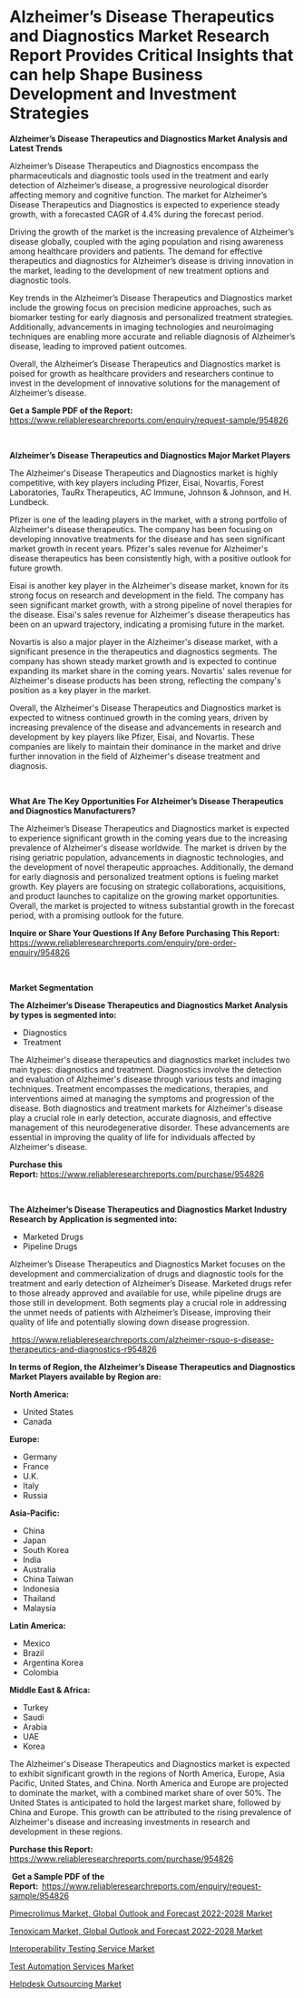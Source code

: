 <p><h1>Alzheimer’s Disease Therapeutics and Diagnostics Market Research Report Provides Critical Insights that can help Shape Business Development and Investment Strategies</h1></p><p><strong>Alzheimer’s Disease Therapeutics and Diagnostics Market Analysis and Latest Trends</strong></p>
<p><p>Alzheimer’s Disease Therapeutics and Diagnostics encompass the pharmaceuticals and diagnostic tools used in the treatment and early detection of Alzheimer’s disease, a progressive neurological disorder affecting memory and cognitive function. The market for Alzheimer’s Disease Therapeutics and Diagnostics is expected to experience steady growth, with a forecasted CAGR of 4.4% during the forecast period.</p><p>Driving the growth of the market is the increasing prevalence of Alzheimer’s disease globally, coupled with the aging population and rising awareness among healthcare providers and patients. The demand for effective therapeutics and diagnostics for Alzheimer’s disease is driving innovation in the market, leading to the development of new treatment options and diagnostic tools.</p><p>Key trends in the Alzheimer’s Disease Therapeutics and Diagnostics market include the growing focus on precision medicine approaches, such as biomarker testing for early diagnosis and personalized treatment strategies. Additionally, advancements in imaging technologies and neuroimaging techniques are enabling more accurate and reliable diagnosis of Alzheimer’s disease, leading to improved patient outcomes.</p><p>Overall, the Alzheimer’s Disease Therapeutics and Diagnostics market is poised for growth as healthcare providers and researchers continue to invest in the development of innovative solutions for the management of Alzheimer’s disease.</p></p>
<p><strong>Get a Sample PDF of the Report:&nbsp;</strong> <a href="https://www.reliableresearchreports.com/enquiry/request-sample/954826">https://www.reliableresearchreports.com/enquiry/request-sample/954826</a></p>
<p>&nbsp;</p>
<p><strong>Alzheimer’s Disease Therapeutics and Diagnostics Major Market Players</strong></p>
<p><p>The Alzheimer's Disease Therapeutics and Diagnostics market is highly competitive, with key players including Pfizer, Eisai, Novartis, Forest Laboratories, TauRx Therapeutics, AC Immune, Johnson & Johnson, and H. Lundbeck. </p><p>Pfizer is one of the leading players in the market, with a strong portfolio of Alzheimer's disease therapeutics. The company has been focusing on developing innovative treatments for the disease and has seen significant market growth in recent years. Pfizer's sales revenue for Alzheimer's disease therapeutics has been consistently high, with a positive outlook for future growth.</p><p>Eisai is another key player in the Alzheimer's disease market, known for its strong focus on research and development in the field. The company has seen significant market growth, with a strong pipeline of novel therapies for the disease. Eisai's sales revenue for Alzheimer's disease therapeutics has been on an upward trajectory, indicating a promising future in the market.</p><p>Novartis is also a major player in the Alzheimer's disease market, with a significant presence in the therapeutics and diagnostics segments. The company has shown steady market growth and is expected to continue expanding its market share in the coming years. Novartis' sales revenue for Alzheimer's disease products has been strong, reflecting the company's position as a key player in the market.</p><p>Overall, the Alzheimer's Disease Therapeutics and Diagnostics market is expected to witness continued growth in the coming years, driven by increasing prevalence of the disease and advancements in research and development by key players like Pfizer, Eisai, and Novartis. These companies are likely to maintain their dominance in the market and drive further innovation in the field of Alzheimer's disease treatment and diagnosis.</p></p>
<p>&nbsp;</p>
<p><strong>What Are The Key Opportunities For Alzheimer’s Disease Therapeutics and Diagnostics Manufacturers?</strong></p>
<p><p>The Alzheimer’s Disease Therapeutics and Diagnostics market is expected to experience significant growth in the coming years due to the increasing prevalence of Alzheimer's disease worldwide. The market is driven by the rising geriatric population, advancements in diagnostic technologies, and the development of novel therapeutic approaches. Additionally, the demand for early diagnosis and personalized treatment options is fueling market growth. Key players are focusing on strategic collaborations, acquisitions, and product launches to capitalize on the growing market opportunities. Overall, the market is projected to witness substantial growth in the forecast period, with a promising outlook for the future.</p></p>
<p><strong>Inquire or Share Your Questions If Any Before Purchasing This Report:</strong> <a href="https://www.reliableresearchreports.com/enquiry/pre-order-enquiry/954826">https://www.reliableresearchreports.com/enquiry/pre-order-enquiry/954826</a></p>
<p>&nbsp;</p>
<p><strong>Market Segmentation</strong></p>
<p><strong>The Alzheimer’s Disease Therapeutics and Diagnostics Market Analysis by types is segmented into:</strong></p>
<p><ul><li>Diagnostics</li><li>Treatment</li></ul></p>
<p><p>The Alzheimer's disease therapeutics and diagnostics market includes two main types: diagnostics and treatment. Diagnostics involve the detection and evaluation of Alzheimer's disease through various tests and imaging techniques. Treatment encompasses the medications, therapies, and interventions aimed at managing the symptoms and progression of the disease. Both diagnostics and treatment markets for Alzheimer's disease play a crucial role in early detection, accurate diagnosis, and effective management of this neurodegenerative disorder. These advancements are essential in improving the quality of life for individuals affected by Alzheimer's disease.</p></p>
<p><strong>Purchase this Report:&nbsp;</strong><a href="https://www.reliableresearchreports.com/purchase/954826">https://www.reliableresearchreports.com/purchase/954826</a></p>
<p>&nbsp;</p>
<p><strong>The Alzheimer’s Disease Therapeutics and Diagnostics Market Industry Research by Application is segmented into:</strong></p>
<p><ul><li>Marketed Drugs</li><li>Pipeline Drugs</li></ul></p>
<p><p>Alzheimer’s Disease Therapeutics and Diagnostics Market focuses on the development and commercialization of drugs and diagnostic tools for the treatment and early detection of Alzheimer’s Disease. Marketed drugs refer to those already approved and available for use, while pipeline drugs are those still in development. Both segments play a crucial role in addressing the unmet needs of patients with Alzheimer’s Disease, improving their quality of life and potentially slowing down disease progression.</p></p>
<p><a href="https://www.reliableresearchreports.com/alzheimer-rsquo-s-disease-therapeutics-and-diagnostics-r954826">&nbsp;https://www.reliableresearchreports.com/alzheimer-rsquo-s-disease-therapeutics-and-diagnostics-r954826</a></p>
<p><strong>In terms of Region, the Alzheimer’s Disease Therapeutics and Diagnostics Market Players available by Region are:</strong></p>
<p>
    <p> <strong> North America: </strong>
        <ul>
            <li>United States</li>
            <li>Canada</li>
        </ul>
        </p> 
    <p> <strong> Europe: </strong>
        <ul>
            <li>Germany</li>
            <li>France</li>
            <li>U.K.</li>
            <li>Italy</li>
            <li>Russia</li>
        </ul>
        </p> 
    <p> <strong> Asia-Pacific: </strong>
        <ul>
            <li>China</li>
            <li>Japan</li>
            <li>South Korea</li>
            <li>India</li>
            <li>Australia</li>
            <li>China Taiwan</li>
            <li>Indonesia</li>
            <li>Thailand</li>
            <li>Malaysia</li>
        </ul>
        </p> 
    <p> <strong> Latin America: </strong>
        <ul>
            <li>Mexico</li>
            <li>Brazil</li>
            <li>Argentina Korea</li>
            <li>Colombia</li>
        </ul>
        </p> 
    <p> <strong> Middle East & Africa: </strong>
        <ul>
            <li>Turkey</li>
            <li>Saudi</li>
            <li>Arabia</li>
            <li>UAE</li>
            <li>Korea</li>
        </ul>
    </p>
    </p>
<p><p>The Alzheimer's Disease Therapeutics and Diagnostics market is expected to exhibit significant growth in the regions of North America, Europe, Asia Pacific, United States, and China. North America and Europe are projected to dominate the market, with a combined market share of over 50%. The United States is anticipated to hold the largest market share, followed by China and Europe. This growth can be attributed to the rising prevalence of Alzheimer's disease and increasing investments in research and development in these regions.</p></p>
<p><strong>Purchase this Report: </strong><a href="https://www.reliableresearchreports.com/purchase/954826">https://www.reliableresearchreports.com/purchase/954826</a></p>
<p>&nbsp;<strong>Get a Sample PDF of the Report:&nbsp;&nbsp;</strong><a href="https://www.reliableresearchreports.com/enquiry/request-sample/954826">https://www.reliableresearchreports.com/enquiry/request-sample/954826</a></p>
<p><strong></strong></p>
<p><p><a href="https://issuu.com/reportprime-2/docs/pimecrolimus-market-global-outlook-_5398aa097b5dc9">Pimecrolimus Market, Global Outlook and Forecast 2022-2028 Market</a></p><p><a href="https://issuu.com/reportprime-2/docs/tenoxicam-market-global-outlook-and_3c3a6da5f98ada">Tenoxicam Market, Global Outlook and Forecast 2022-2028 Market</a></p><p><a href="https://medium.com/@carolineparks3691/global-interoperability-testing-service-market-size-is-expected-to-experience-a-cagr-of-13-through-4a02ff0318c2">Interoperability Testing Service Market</a></p><p><a href="https://medium.com/@carolineparks3691/navigating-the-global-test-automation-services-market-landscape-trends-forecasts-and-impact-fa9783b57a85">Test Automation Services Market</a></p><p><a href="https://github.com/YashRP12/Market-Research-Report-List-6/blob/main/helpdesk-outsourcing-market.md">Helpdesk Outsourcing Market</a></p></p>